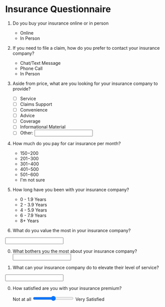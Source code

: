 # Insurance Questionnaire

1. Do you buy your insurance online or in person
	- Online
	- In Person
0. If you need to file a claim, how do you prefer to contact your insurance company?
	- Chat/Text Message
	- Phone Call
	- In Person

0. Aside from price, what are you looking for your insurance company to provide?

	- [ ] Service
	- [ ] Claims Support
	- [ ] Convenience
	- [ ] Advice
	- [ ] Coverage
	- [ ] Informational Material
	- [ ] Other: <input>

5. How much do you pay for car insurance per month?

	- $150-$200
	- $201-$300
	- $301-$400
	- $401-$500
	- $501-$600
	- I'm not sure

0. How long have you been with your insurance company?
	- 0 - 1.9 Years
	- 2 - 3.9 Years
	- 4 - 5.9 Years
	- 6 - 7.9 Years
	- 8+ Years

8. What do you value the most in your insurance company?
<input>

0. What bothers you the most about your insurance company?
	<input>

0. What can your insurance company do to elevate their level of service?
<input>

0. How satisfied are you with your insurance premium?
	
	Not at all <input type="range" min=1 max=5> Very Satisfied
